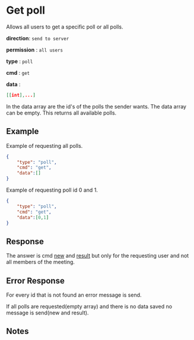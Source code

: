 # Get poll

Allows all users to get a specific poll or all polls.

**direction**: `send to server`

**permission** : `all users`

**type** : `poll`

**cmd** : `get`

**data** :

```json
[[int],...]
```

In the data array are the id's of the polls the sender wants.
The data array can be empty. This returns all available polls.

## Example

Example of requesting all polls.

```json
{
    "type": "poll",
    "cmd": "get",
    "data":[]
}
```

Example of requesting poll id 0 and 1.

```json
{
    "type": "poll",
    "cmd": "get",
    "data":[0,1]
}
```

## Response

The answer is cmd [new](./new.md) and [result](./result.md) but only for the requesting user and not all members of the meeting.

## Error Response

For every id that is not found an error message is send.

If all polls are requested(empty array) and there is no data saved no message is send(new and result).

## Notes

